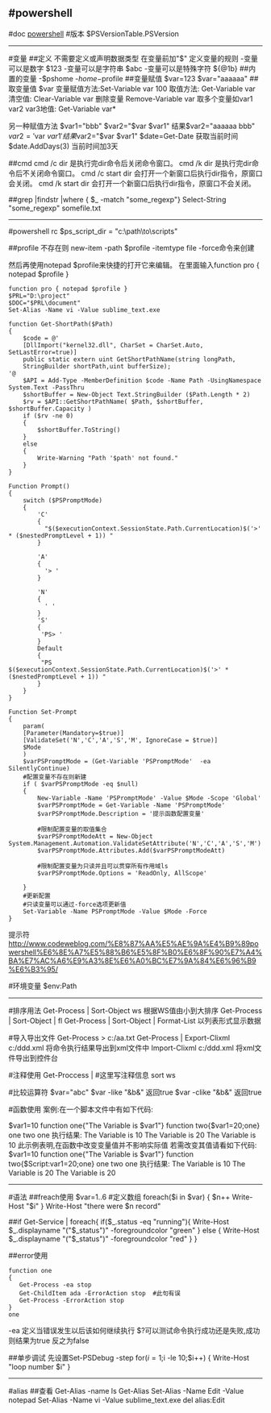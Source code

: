 #powershell
---
#doc
[powershell](https://technet.microsoft.com/zh-cn/library/bb978526.aspx)
#版本
$PSVersionTable.PSVersion

---
#变量
##定义
不需要定义或声明数据类型
在变量前加"$"
定义变量的规则
  -变量可以是数字 $123
  -变量可以是字符串 $abc
  -变量可以是特殊字符 ${@1b}
##内置的变量
   -$pshome
   -$home
   -$profile
##变量赋值
$var=123  $var="aaaaaa"
##取变量值
$var
变量赋值方法:Set-Variable var 100
取值方法:    Get-Variable var
清空值:      Clear-Variable var
删除变量     Remove-Variable var
取多个变量如var1 var2 var3地值:   Get-Variable var*

另一种赋值方法 $var1="bbb"    $var2="$var $var1"  结果$var2="aaaaaa bbb"
               $var2='$var $var1' 结果$var2="$var $var1"
$date=Get-Date  获取当前时间
$date.AddDays(3) 当前时间加3天

##cmd
cmd /c dir 是执行完dir命令后关闭命令窗口。 
cmd /k dir 是执行完dir命令后不关闭命令窗口。 
cmd /c start dir 会打开一个新窗口后执行dir指令，原窗口会关闭。 
cmd /k start dir 会打开一个新窗口后执行dir指令，原窗口不会关闭。 

##grep
|findstr 
|where { $_ -match "some_regexp"} 
Select-String "some_regexp" somefile.txt


---
#powershell rc
$ps_script_dir = "c:\path\to\scripts"

##profile
不存在则 new-item -path $profile -itemtype file -force命令来创建

然后再使用notepad $profile来快捷的打开它来编辑。
在里面输入function pro { notepad $profile }
```
function pro { notepad $profile }
$PRL="D:\project"
$DOC="$PRL\document"
Set-Alias -Name vi -Value sublime_text.exe
```

```
function Get-ShortPath($Path)
{
    $code = @'
    [DllImport("kernel32.dll", CharSet = CharSet.Auto, SetLastError=true)]
    public static extern uint GetShortPathName(string longPath,
    StringBuilder shortPath,uint bufferSize);
'@
    $API = Add-Type -MemberDefinition $code -Name Path -UsingNamespace System.Text -PassThru
    $shortBuffer = New-Object Text.StringBuilder ($Path.Length * 2)
    $rv = $API::GetShortPathName( $Path, $shortBuffer, $shortBuffer.Capacity )
    if ($rv -ne 0)
    {
        $shortBuffer.ToString()
    }
    else
    {
        Write-Warning "Path '$path' not found."
    }
}

Function Prompt()
{
    switch ($PSPromptMode)
    {
        'C'
        {
          "$($executionContext.SessionState.Path.CurrentLocation)$('>' * ($nestedPromptLevel + 1)) "
        }

        'A'
        {
          '> '
        }

        'N'
        {
          ' '
        }
        'S'
        {
         'PS> '
        }
        Default
        {
         "PS $($executionContext.SessionState.Path.CurrentLocation)$('>' * ($nestedPromptLevel + 1)) "
        }
    }
}

Function Set-Prompt
{
    param(
    [Parameter(Mandatory=$true)]
    [ValidateSet('N','C','A','S','M', IgnoreCase = $true)]
    $Mode
    )
    $varPSPromptMode = (Get-Variable 'PSPromptMode'  -ea SilentlyContinue)
    #配置变量不存在则新建
    if ( $varPSPromptMode -eq $null)
    {
        New-Variable -Name 'PSPromptMode' -Value $Mode -Scope 'Global'
        $varPSPromptMode = Get-Variable -Name 'PSPromptMode'
        $varPSPromptMode.Description = '提示函数配置变量'

        #限制配置变量的取值集合
        $varPSPromptModeAtt = New-Object System.Management.Automation.ValidateSetAttribute('N','C','A','S','M')
        $varPSPromptMode.Attributes.Add($varPSPromptModeAtt)

        #限制配置变量为只读并且可以贯穿所有作用域ls
        $varPSPromptMode.Options = 'ReadOnly, AllScope'

    }
    #更新配置
    #只读变量可以通过-force选项更新值
    Set-Variable -Name PSPromptMode -Value $Mode -Force
}
```
提示符
http://www.codeweblog.com/%E8%87%AA%E5%AE%9A%E4%B9%89powershell%E6%8E%A7%E5%88%B6%E5%8F%B0%E6%8F%90%E7%A4%BA%E7%AC%A6%E9%A3%8E%E6%A0%BC%E7%9A%84%E6%96%B9%E6%B3%95/


#环境变量
$env:Path


----
#排序用法
Get-Process | Sort-Object ws   根据WS值由小到大排序
Get-Process | Sort-Object | fl    Get-Process | Sort-Object | Format-List  以列表形式显示数据

#导入导出文件
Get-Process > c:/aa.txt
Get-Process | Export-Clixml c:/ddd.xml  将命令执行结果导出到xml文件中
Import-Clixml c:/ddd.xml  将xml文件导出到控件台

#注释使用
Get-Proccess | #这里写注释信息
sort ws

#比较运算符
$var="abc"
$var -like "&b&"  返回true
$var -clike "&b&"   返回true

#函数使用
案例:在一个脚本文件中有如下代码:

$var1=10
function one{"The Variable is $var1"}
function two{$var1=20;one}
one 
two
one
执行结果: The Variable is 10
     The Variable is 20
          The Variable is 10
此示例表明,在函数中改变变量值并不影响实际值
若需改变其值请看如下代码:
$var1=10
function one{"The Variable is $var1"}
function two{$Script:var1=20;one}
one 
two
one
执行结果: The Variable is 10
     The Variable is 20
          The Variable is 20

 
---
#语法
##freach使用
$var=1..6  #定义数组
foreach($i in $var)
{
   $n++
   Write-Host "$i"
}
Write-Host "there were $n record"

##if
Get-Service | foreach{
  if($_.status -eq "running"){
     Write-Host $_.displayname  "("$_status")" -foregroundcolor "green"
  }
  else
  {
     Write-Host $_.displayname  "("$_status")" -foregroundcolor "red"
  }
}

##error使用
```shell
function one
{
   Get-Process -ea stop
   Get-ChildItem ada -ErrorAction stop  #此句有误
   Get-Process -ErrorAction stop
}
one
```
-ea 定义当错误发生以后该如何继续执行
$?可以测试命令执行成功还是失败,成功则结果为true 反之为false

##单步调试
先设置Set-PSDebug -step
for($i=1;$i -le 10;$i++)
{
  Write-Host "loop number $i"
}


---
#alias
##查看
Get-Alias -name ls
Get-Alias
Set-Alias -Name Edit -Value notepad
Set-Alias -Name vi -Value sublime_text.exe
del alias:Edit







